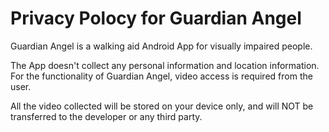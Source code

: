# Privacy Polocy for Guardian Angel

Guardian Angel is a walking aid Android App for visually impaired people.

The App doesn't collect any personal information and location information. For the functionality of Guardian Angel, video access is required from the user.

All the video collected will be stored on your device only, and will NOT be transferred to the developer or any third party.
